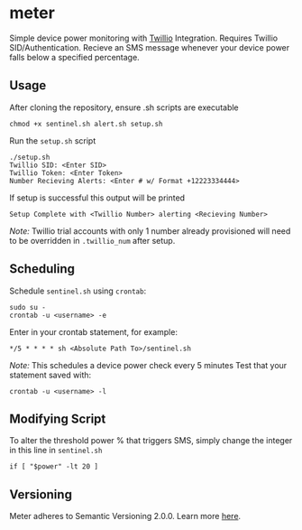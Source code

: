# meter
Simple device power monitoring with [Twillio](https://www.twilio.com/docs/) Integration. Requires Twillio SID/Authentication. Recieve an SMS message whenever your device power falls below a specified percentage. 

## Usage
After cloning the repository, ensure .sh scripts are executable
```
chmod +x sentinel.sh alert.sh setup.sh

```
Run the `setup.sh` script
```
./setup.sh
Twillio SID: <Enter SID>
Twillio Token: <Enter Token>
Number Recieving Alerts: <Enter # w/ Format +12223334444>
```
If setup is successful this output will be printed
```
Setup Complete with <Twillio Number> alerting <Recieving Number>
```
*Note:* Twillio trial accounts with only 1 number already provisioned will need to be overridden in `.twillio_num` after setup. 

## Scheduling
Schedule `sentinel.sh` using `crontab`:
```
sudo su -
crontab -u <username> -e 
```
Enter in your crontab statement, for example:
```
*/5 * * * * sh <Absolute Path To>/sentinel.sh
```
*Note:* This schedules a device power check every 5 minutes
Test that your statement saved with:
```
crontab -u <username> -l
```

## Modifying Script
To alter the threshold power % that triggers SMS, simply change the integer in this line in `sentinel.sh`
```
if [ "$power" -lt 20 ]
```

## Versioning
Meter adheres to Semantic Versioning 2.0.0. Learn more [here](https://semver.org/).
